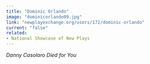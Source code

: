 ```yaml
---
title: "Dominic Orlando"
image: "dominicorlando09.jpg"
link: "newplayexchange.org/users/172/dominic-orlando"
current: "false"
related:
- National Showcase of New Plays
---
```


*Danny Casolaro Died for You*


